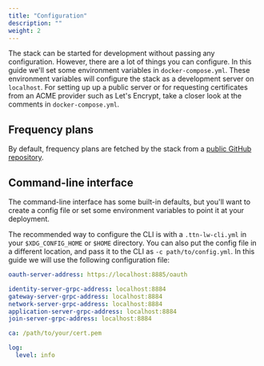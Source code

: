 ```yaml
---
title: "Configuration"
description: ""
weight: 2
---
```


The stack can be started for development without passing any configuration. However, there are a lot of things you can configure. In this guide we'll set some environment variables in `docker-compose.yml`. These environment variables will configure the stack as a development server on `localhost`. For setting up up a public server or for requesting certificates from an ACME provider such as Let's Encrypt, take a closer look at the comments in `docker-compose.yml`.

## Frequency plans

By default, frequency plans are fetched by the stack from a [public GitHub repository](https://github.com/TheThingsNetwork/lorawan-frequency-plans).

## Command-line interface

The command-line interface has some built-in defaults, but you'll want to create a config file or set some environment variables to point it at your deployment.

The recommended way to configure the CLI is with a `.ttn-lw-cli.yml` in your `$XDG_CONFIG_HOME` or `$HOME` directory. You can also put the config file in a different location, and pass it to the CLI as `-c path/to/config.yml`. In this guide we will use the following configuration file:

```yml
oauth-server-address: https://localhost:8885/oauth

identity-server-grpc-address: localhost:8884
gateway-server-grpc-address: localhost:8884
network-server-grpc-address: localhost:8884
application-server-grpc-address: localhost:8884
join-server-grpc-address: localhost:8884

ca: /path/to/your/cert.pem

log:
  level: info
```
